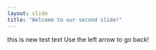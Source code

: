 ```yaml
---
layout: slide
title: "Welcome to our second slide!"
---
```

this is new test text
Use the left arrow to go back!
